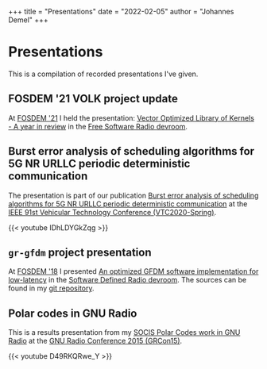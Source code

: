 +++
title = "Presentations"
date = "2022-02-05"
author = "Johannes Demel"
+++

# Presentations

This is a compilation of recorded presentations I've given.

## FOSDEM '21 VOLK project update

At [FOSDEM '21](https://archive.fosdem.org/2021/) I held the presentation: [Vector Optimized Library of Kernels - A year in review](https://archive.fosdem.org/2021/schedule/event/fsr_vector_optimized_library_of_kernels/) in the [Free Software Radio devroom](https://archive.fosdem.org/2021/schedule/track/free_software_radio/).


## Burst error analysis of scheduling algorithms for 5G NR URLLC periodic deterministic communication

The presentation is part of our publication [Burst error analysis of scheduling algorithms for 5G NR URLLC periodic deterministic communication](https://doi.org/10.1109/VTC2020-Spring48590.2020.9129493) at the [IEEE 91st Vehicular Technology Conference (VTC2020-Spring)](https://events.vtsociety.org/vtc2020-spring/).

{{< youtube IDhLDYGkZqg >}}

## `gr-gfdm` project presentation

At [FOSDEM '18](https://archive.fosdem.org/2018/) I presented [An optimized GFDM software implementation for low-latency](https://archive.fosdem.org/2018/schedule/event/gfdm/) in the [Software Defined Radio devroom](https://archive.fosdem.org/2018/schedule/track/software_defined_radio/). The sources can be found in my [git repository](https://github.com/jdemel/gr-gfdm/).

[](https://archive.fosdem.org/2018/)

## Polar codes in GNU Radio

This is a results presentation from my [SOCIS Polar Codes work in GNU Radio](https://wiki.gnuradio.org/index.php/GSoCPastProjects#POLAR_Codes) at the [GNU Radio Conference 2015 (GRCon15)](http://www.trondeau.com/gnu-radio-conference-2015/).

{{< youtube D49RKQRwe_Y >}}

